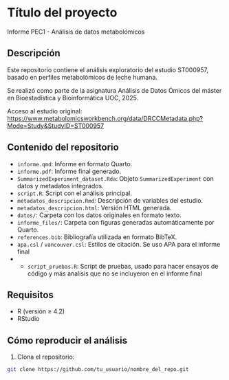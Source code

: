 # Título del proyecto
Informe PEC1 - Análisis de datos metabolómicos

## Descripción
Este repositorio contiene el análisis exploratorio del estudio ST000957, basado en perfiles metabolómicos de leche humana. 

Se realizó como parte de la asignatura Análisis de Datos Ómicos del máster en Bioestadística y Bioinformática UOC, 2025.

Acceso al estudio original:
https://www.metabolomicsworkbench.org/data/DRCCMetadata.php?Mode=Study&StudyID=ST000957

## Contenido del repositorio
- `informe.qmd`: Informe en formato Quarto.
- `informe.pdf`: Informe final generado.
- `SummarizedExperiment_dataset.Rda`: Objeto `SummarizedExperiment` con datos y metadatos integrados.
- `script.R`: Script con el análisis principal.
- `metadatos_descripcion.Rmd`: Descripción de variables del estudio.
- `metadatos_descripcion.html`: Versión HTML generada.
- `datos/`: Carpeta con los datos originales en formato texto.
- `informe_files/`: Carpeta con figuras generadas automáticamente por Quarto.
- `references.bib`: Bibliografía utilizada en formato BibTeX.
- `apa.csl` / `vancouver.csl`: Estilos de citación. Se uso APA para el informe final
- - `script_pruebas.R`: Script de pruebas, usado para hacer ensayos de código y más analisis que no se incluyeron en el informe final

## Requisitos
- R (versión ≥ 4.2)
- RStudio

## Cómo reproducir el análisis
1. Clona el repositorio:
```bash
git clone https://github.com/tu_usuario/nombre_del_repo.git
